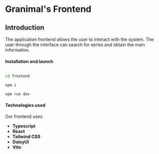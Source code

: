 # Granimal's Frontend
## Introduction
The application frontend allows the user to interact with the system. The user through the interface can search for series and obtain the main information. 


#### Installation and launch

```bash

cd frontend

npm i

npm run dev
```
#### Technologies used
Our frontend uses

- **Typescript** 
- **React** 
- **Tailwind CSS**
- **DaisyUI**
- **Vite** 